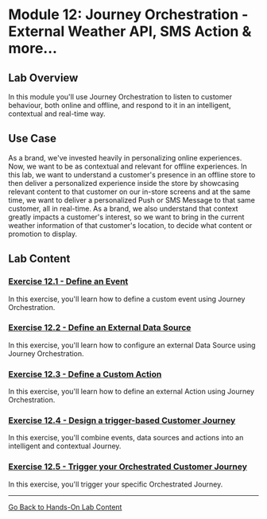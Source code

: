 # Module 12: Journey Orchestration - External Weather API, SMS Action & more...

## Lab Overview

In this module you'll use Journey Orchestration to listen to customer behaviour, both online and offline, and respond to it in an intelligent, contextual and real-time way.

## Use Case
As a brand, we've invested heavily in personalizing online experiences. Now, we want to be as contextual and relevant for offline experiences.
In this lab, we want to understand a customer's presence in an offline store to then deliver a personalized experience inside the store by showcasing relevant content to that customer on our in-store screens and at the same time, we want to deliver a personalized Push or SMS Message to that same customer, all in real-time.
As a brand, we also understand that context greatly impacts a customer's interest, so we want to bring in the current weather information of that customer's location, to decide what content or promotion to display.

## Lab Content

### [Exercise 12.1 - Define an Event](./ex1.md)

In this exercise, you'll learn how to define a custom event using Journey Orchestration.

### [Exercise 12.2 - Define an External Data Source](./ex2.md)

In this exercise, you'll learn how to configure an external Data Source using Journey Orchestration.

### [Exercise 12.3 - Define a Custom Action](./ex3.md)

In this exercise, you'll learn how to define an external Action using Journey Orchestration.

### [Exercise 12.4 - Design a trigger-based Customer Journey](./ex4.md)

In this exercise, you'll combine events, data sources and actions into an intelligent and contextual Journey. 

### [Exercise 12.5 - Trigger your Orchestrated Customer Journey](./ex5.md)

In this exercise, you'll trigger your specific Orchestrated Journey. 



---

[Go Back to Hands-On Lab Content](../README.md)

